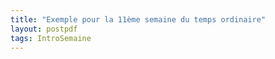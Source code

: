 ```yaml
---
title: "Exemple pour la 11ème semaine du temps ordinaire"
layout: postpdf
tags: IntroSemaine  
---
```

